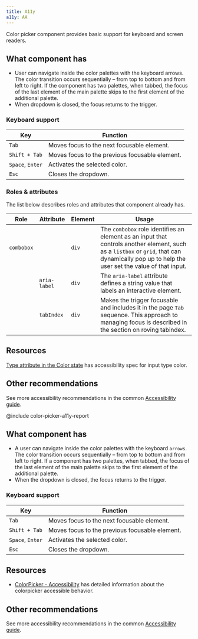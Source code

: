 ```yaml
---
title: A11y
a11y: AA
---
```


Color picker component provides basic support for keyboard and screen readers.

## What component has

- User can navigate inside the color palettes with the keyboard arrows. The color transition occurs sequentially – from top to bottom and from left to right. If the component has two palettes, when tabbed, the focus of the last element of the main palette skips to the first element of the additional palette.
- When dropdown is closed, the focus returns to the trigger.

### Keyboard support

| Key              | Function                                       |
| ---------------- | ---------------------------------------------- |
| `Tab`            | Moves focus to the next focusable element.     |
| `Shift + Tab`    | Moves focus to the previous focusable element. |
| `Space`, `Enter` | Activates the selected color.                  |
| `Esc`            | Closes the dropdown.                           |

### Roles & attributes

The list below describes roles and attributes that component already has.

| Role | Attribute    | Element | Usage                                                                                                                                                   |
| ---- | ------------ | ------- | ------------------------------------------------------------------------------------------------------------------------------------------------------- |
| `combobox` |        | `div`   | The `combobox` role identifies an element as an input that controls another element, such as a `listbox` or `grid`, that can dynamically pop up to help the user set the value of that input. |
|      | `aria-label` | `div`   | The `aria-label` attribute defines a string value that labels an interactive element.                                                                   |
|      | `tabIndex`   | `div`   | Makes the trigger focusable and includes it in the page `Tab` sequence. This approach to managing focus is described in the section on roving tabindex. |

## Resources

[Type attribute in the Color state](https://w3c.github.io/html-aam/#el-input-color) has accessibility spec for input type color.

## Other recommendations

See more accessibility recommendations in the common [Accessibility guide](/core-principles/a11y/).

@include color-picker-a11y-report

## What component has

- A user can navigate inside the color palettes with the keyboard `arrows`. The color transition occurs sequentially – from top to bottom and from left to right. If a component has two palettes, when tabbed, the focus of the last element of the main palette skips to the first element of the additional palette.
- When the dropdown is closed, the focus returns to the trigger.

### Keyboard support

| Key              | Function                                       |
| ---------------- | ---------------------------------------------- |
| `Tab`            | Moves focus to the next focusable element.     |
| `Shift + Tab`    | Moves focus to the previous focusable element. |
| `Space`, `Enter` | Activates the selected color.                  |
| `Esc`            | Closes the dropdown.                           |

## Resources

- [ColorPicker - Accessibility](https://www.htmlelements.com/docs/colorpicker-accessibility/) has detailed information about the colorpicker accessible behavior.

## Other recommendations

See more accessibility recommendations in the common [Accessibility guide](/core-principles/a11y/).
